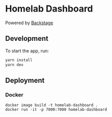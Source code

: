 # Homelab Dashboard

Powered by [Backstage](https://backstage.io)

## Development

To start the app, run:

```sh
yarn install
yarn dev
```

## Deployment

### Docker

```
docker image build -t homelab-dashboard .
docker run -it -p 7000:7000 homelab-dashboard
```

